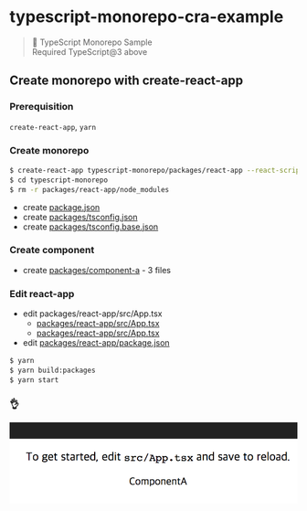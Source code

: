 # typescript-monorepo-cra-example

> 🙉 TypeScript Monorepo Sample  
Required TypeScript@3 above

## Create monorepo with create-react-app

### Prerequisition
`create-react-app`, `yarn`

### Create monorepo
```bash
$ create-react-app typescript-monorepo/packages/react-app --react-scripts=react-scripts-ts
$ cd typescript-monorepo
$ rm -r packages/react-app/node_modules
```

- create [package.json](package.json)
- create [packages/tsconfig.json](packages/tsconfig.json)
- create [packages/tsconfig.base.json](packages/tsconfig.base.json)

### Create component

- create [packages/component-a](packages/component-a) - 3 files

### Edit react-app

- edit packages/react-app/src/App.tsx
  - [packages/react-app/src/App.tsx](packages/react-app/src/App.tsx#L4)
  - [packages/react-app/src/App.tsx](packages/react-app/src/App.tsx#L18)
- edit [packages/react-app/package.json](packages/react-app/package.json#L9)

```bash
$ yarn
$ yarn build:packages
$ yarn start
```

### 👌

![<ComponentA>](assets/component-a.png)
